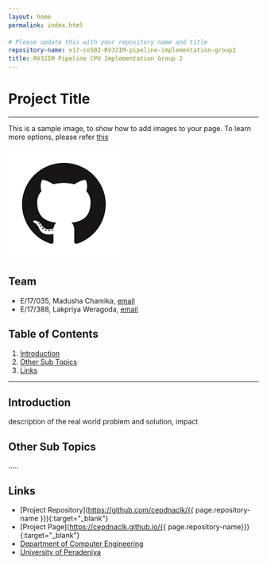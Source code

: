 ```yaml
---
layout: home
permalink: index.html

# Please update this with your repository name and title
repository-name: e17-co502-RV32IM-pipeline-implementation-group2
title: RV32IM Pipeline CPU Implementation Group 2
---
```


[comment]: # "This is the standard layout for the project, but you can clean this and use your own template"

# Project Title

---

This is a sample image, to show how to add images to your page. To learn more options, please refer [this](https://projects.ce.pdn.ac.lk/docs/faq/how-to-add-an-image/)

![Sample Image](./images/sample.png)


## Team
-  E/17/035, Madusha Chamika, [email](mailto:e17053@eng.pdn.ac.lk)
-  E/17/388, Lakpriya Weragoda, [email](mailto:e17388@eng.pdn.ac.lk)

## Table of Contents
1. [Introduction](#introduction)
2. [Other Sub Topics](#other-sub-topics)
3. [Links](#links)

---

## Introduction

 description of the real world problem and solution, impact

## Other Sub Topics

.....

## Links

- [Project Repository](https://github.com/cepdnaclk/{{ page.repository-name }}){:target="_blank"}
- [Project Page](https://cepdnaclk.github.io/{{ page.repository-name}}){:target="_blank"}
- [Department of Computer Engineering](http://www.ce.pdn.ac.lk/)
- [University of Peradeniya](https://eng.pdn.ac.lk/)


[//]: # (Please refer this to learn more about Markdown syntax)
[//]: # (https://github.com/adam-p/markdown-here/wiki/Markdown-Cheatsheet)
